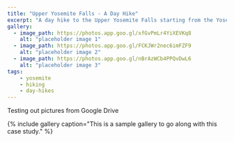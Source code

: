 ```yaml
---
title: "Upper Yosemite Falls - A Day Hike"
excerpt: "A day hike to the Upper Yosemite Falls starting from the Yosemite valley"
gallery:
  - image_path: https://photos.app.goo.gl/xfGvPmLr4YiXEVKq8
    alt: "placeholder image 1"
  - image_path: https://photos.app.goo.gl/FCKJWr2nec6imFZF9
    alt: "placeholder image 2"
  - image_path: https://photos.app.goo.gl/nBrAzWCb4PPQvDwL6
    alt: "placeholder image 3"
tags: 
    - yosemite
    - hiking
    - day-hikes
---
```

Testing out pictures from Google Drive

{% include gallery caption="This is a sample gallery to go along with this case study." %}
